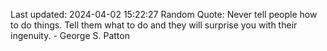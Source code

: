Last updated: 2024-04-02 15:22:27
Random Quote: Never tell people how to do things. Tell them what to do and they will surprise you with their ingenuity. - George S. Patton